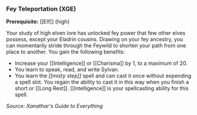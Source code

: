 ### Fey Teleportation (XGE)

**Prerequisite:** [[Elf]] (high)

Your study of high elven lore has unlocked fey power that few other elves possess, except your Eladrin cousins. Drawing on your fey ancestry, you can momentarily stride through the Feywild to shorten your path from one place to another. You gain the following benefits:

- Increase your [[Intelligence]] or [[Charisma]] by 1, to a maximum of 20.
- You learn to speak, read, and write Sylvan.
- You learn the _[[misty step]]_ spell and can cast it once without expending a spell slot. You regain the ability to cast it in this way when you finish a short or [[Long Rest]]. [[Intelligence]] is your spellcasting ability for this spell.

*Source: Xanathar's Guide to Everything*